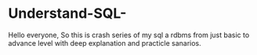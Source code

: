 # Understand-SQL-
Hello everyone, So this is crash series of my sql a rdbms from just basic to advance level with deep explanation and practicle sanarios.
